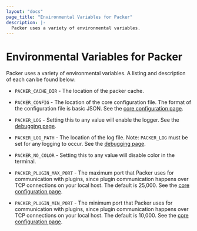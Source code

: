 ```yaml
---
layout: "docs"
page_title: "Environmental Variables for Packer"
description: |-
  Packer uses a variety of environmental variables.
---
```


# Environmental Variables for Packer

Packer uses a variety of environmental variables. A listing and description of each can be found below:

* `PACKER_CACHE_DIR` - The location of the packer cache.

* `PACKER_CONFIG` - The location of the core configuration file. The format
     of the configuration file is basic JSON.
     See the [core configuration page](/docs/other/core-configuration.html).

* `PACKER_LOG` - Setting this to any value will enable the logger.
     See the [debugging page](/docs/other/debugging.html).

* `PACKER_LOG_PATH` - The location of the log file. Note: `PACKER_LOG` must
     be set for any logging to occur. See the [debugging page](/docs/other/debugging.html).

* `PACKER_NO_COLOR` - Setting this to any value will disable color in the terminal.

* `PACKER_PLUGIN_MAX_PORT` - The maximum port that Packer uses for
     communication with plugins, since plugin communication happens over
     TCP connections on your local host. The default is 25,000.
     See the [core configuration page](/docs/other/core-configuration.html).

* `PACKER_PLUGIN_MIN_PORT` - The minimum port that Packer uses for
     communication with plugins, since plugin communication happens
     over TCP connections on your local host. The default is 10,000.
     See the [core configuration page](/docs/other/core-configuration.html).
